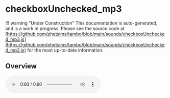 # checkboxUnchecked_mp3

!!! warning "Under Construction"
    This documentation is auto-generated, and is a work in progress. Please see the source code at
    [https://github.com/phetsims/tambo/blob/main/sounds/checkboxUnchecked_mp3.js](https://github.com/phetsims/tambo/blob/main/sounds/checkboxUnchecked_mp3.js) for the most up-to-date information.

## Overview


<audio controls id="doc-audio">
<script type="module">
import { checkboxUnchecked_mp3 } from '/lib/scenerystack.esm.min.js';
import { audioBufferToURL } from '/js/audioBufferToURL.js';

checkboxUnchecked_mp3.audioBufferProperty.lazyLink( async audioBuffer => {
  document.querySelector( '#doc-audio' ).src = await audioBufferToURL( audioBuffer );
} );
</script>



## Source Code

See the source for [checkboxUnchecked_mp3.js](https://github.com/phetsims/tambo/blob/main/sounds/checkboxUnchecked_mp3.js) in the [tambo](https://github.com/phetsims/tambo) repository.
